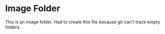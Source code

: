 # Image Folder

This is an image folder.
Had to create this file because git can't track empty folders.
